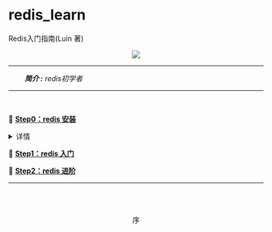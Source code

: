 # redis_learn
Redis入门指南(Luin 著)
<div align="center">
    <img src="pics/tit.png">
</div>

---

&ensp;&ensp;&ensp;&ensp; ***简介 :** redis初学者*


---

<br>

📖 **[Step0：redis 安装](安装)**

<details>
    <summary>详情</summary>
    <ul>
        <li>macOS安装</li>
        <li>POSIX安装</li>
    </ul>
</details>

📖 **[Step1：redis 入门](js)**

📖 **[Step2：redis 进阶](事务-过期时间-排序-消息通知)**

---

<br><br>
<div align="center">
    序
</div>

